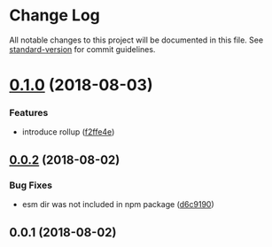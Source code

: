 # Change Log

All notable changes to this project will be documented in this file. See [standard-version](https://github.com/conventional-changelog/standard-version) for commit guidelines.

<a name="0.1.0"></a>
# [0.1.0](https://github.com/yesmeck/react-full-viewport/compare/v0.0.2...v0.1.0) (2018-08-03)


### Features

* introduce rollup ([f2ffe4e](https://github.com/yesmeck/react-full-viewport/commit/f2ffe4e))



<a name="0.0.2"></a>
## [0.0.2](https://github.com/yesmeck/react-full-viewport/compare/v0.0.1...v0.0.2) (2018-08-02)


### Bug Fixes

* esm dir was not included in npm package ([d6c9190](https://github.com/yesmeck/react-full-viewport/commit/d6c9190))



<a name="0.0.1"></a>
## 0.0.1 (2018-08-02)
